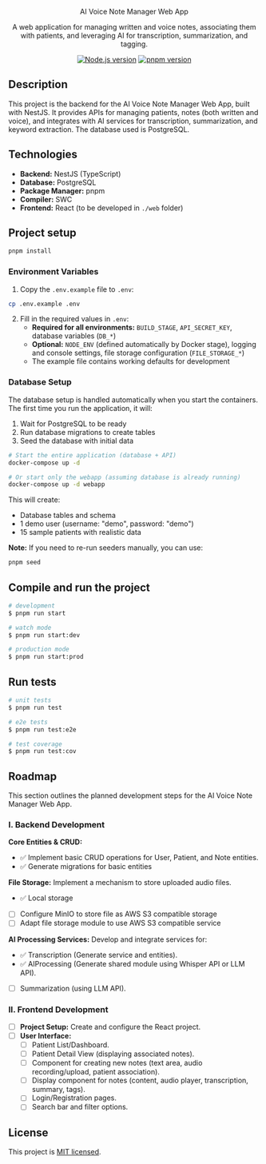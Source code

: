 <p align="center">AI Voice Note Manager Web App</p>
<p align="center">A web application for managing written and voice notes, associating them with patients, and leveraging AI for transcription, summarization, and tagging.</p>

<p align="center">
<a href="https://nodejs.org" target="_blank"><img src="https://img.shields.io/badge/node-%3E%3D22.0.0-green.svg" alt="Node.js version" /></a>
<a href="https://pnpm.io" target="_blank"><img src="https://img.shields.io/badge/pnpm-%3E%3D10.0.0-cc00ff.svg" alt="pnpm version" /></a>
</p>

## Description

This project is the backend for the AI Voice Note Manager Web App, built with NestJS. It provides APIs for managing patients, notes (both written and voice), and integrates with AI services for transcription, summarization, and keyword extraction. The database used is PostgreSQL.

## Technologies

* **Backend:** NestJS (TypeScript)
* **Database:** PostgreSQL
* **Package Manager:** pnpm
* **Compiler:** SWC
* **Frontend:** React (to be developed in `./web` folder)

## Project setup

```bash
pnpm install
```

### Environment Variables

1. Copy the `.env.example` file to `.env`:

```bash
cp .env.example .env
```

2. Fill in the required values in `.env`:
   * **Required for all environments:** `BUILD_STAGE`, `API_SECRET_KEY`, database variables (`DB_*`)
   * **Optional:** `NODE_ENV` (defined automatically by Docker stage), logging and console settings, file storage configuration (`FILE_STORAGE_*`)
   * The example file contains working defaults for development

### Database Setup

The database setup is handled automatically when you start the containers. The first time you run the application, it will:

1. Wait for PostgreSQL to be ready
2. Run database migrations to create tables
3. Seed the database with initial data

```bash
# Start the entire application (database + API)
docker-compose up -d

# Or start only the webapp (assuming database is already running)
docker-compose up -d webapp
```

This will create:

* Database tables and schema
* 1 demo user (username: "demo", password: "demo")
* 15 sample patients with realistic data

**Note:** If you need to re-run seeders manually, you can use:

```bash
pnpm seed
```

## Compile and run the project

```bash
# development
$ pnpm run start

# watch mode
$ pnpm run start:dev

# production mode
$ pnpm run start:prod
```

## Run tests

```bash
# unit tests
$ pnpm run test

# e2e tests
$ pnpm run test:e2e

# test coverage
$ pnpm run test:cov
```

## Roadmap

This section outlines the planned development steps for the AI Voice Note Manager Web App.

### I. Backend Development

**Core Entities & CRUD:**

* ✅ Implement basic CRUD operations for User, Patient, and Note entities.
* ✅ Generate migrations for basic entities

**File Storage:** Implement a mechanism to store uploaded audio files.

* ✅ Local storage
* [ ] Configure MinIO to store file as AWS S3 compatible storage
* [ ] Adapt file storage module to use AWS S3 compatible service

**AI Processing Services:** Develop and integrate services for:

* ✅ Transcription (Generate service and entities).
* ✅ AIProcessing (Generate shared module using Whisper API or LLM API).
* [ ] Summarization (using LLM API).

### II. Frontend Development

* [ ] **Project Setup:** Create and configure the React project.
* [ ] **User Interface:**
  * [ ] Patient List/Dashboard.
  * [ ] Patient Detail View (displaying associated notes).
  * [ ] Component for creating new notes (text area, audio recording/upload, patient association).
  * [ ] Display component for notes (content, audio player, transcription, summary, tags).
  * [ ] Login/Registration pages.
  * [ ] Search bar and filter options.

## License

This project is [MIT licensed](./LICENSE).
